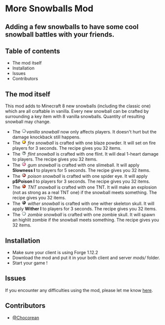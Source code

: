 # More Snowballs Mod
## Adding a few snowballs to have some cool snowball battles with your friends.

## Table of contents

* The mod itself
* Installation
* Issues
* Contributors

## The mod itself

This mod adds to Minecraft 8 new snowballs (including the classic one) which are all craftable in vanilla. Every new snowball can be crafted by surrounding a key item with 8 vanilla snowballs. Quantity of resulting snowball may change.

* The ![snowball](https://raw.githubusercontent.com/Chocorean/moresnowballs/v1.12/src/main/resources/assets/moresnowballs/textures/items/snowball.png)*vanilla snowball* now only affects players. It doesn't hurt but the damage knockback still happens.
* The ![fire_snowball](https://raw.githubusercontent.com/Chocorean/moresnowballs/v1.12/src/main/resources/assets/moresnowballs/textures/items/fire_snowball.png) *fire snowball* is crafted with one blaze powder. It will set on fire players for 3 seconds. The recipe gives you 32 items.
* The ![flint_snowball](https://raw.githubusercontent.com/Chocorean/moresnowballs/v1.12/src/main/resources/assets/moresnowballs/textures/items/flint_snowball.png) *flint snowball* is crafted with one flint. It will deal 1-heart damage to players. The recipe gives you 32 items.
* The ![gum_snowball](https://raw.githubusercontent.com/Chocorean/moresnowballs/v1.12/src/main/resources/assets/moresnowballs/textures/items/gum_snowball.png) *gum snowball* is crafted with one slimeball. It will apply **Slowness I** to players for 5 seconds. The recipe gives you 32 items.
* The ![poison_snowball](https://raw.githubusercontent.com/Chocorean/moresnowballs/v1.12/src/main/resources/assets/moresnowballs/textures/items/poison_snowball.png) *poison snowball* is crafted with one spider eye. It will apply **p$Poison I** to players for 3 seconds. The recipe gives you 32 items.
* The ![tnt_snowball](https://raw.githubusercontent.com/Chocorean/moresnowballs/v1.12/src/main/resources/assets/moresnowballs/textures/items/tnt_snowball.png) *TNT snowball* is crafted with one TNT. It will make an explosion (not as strong as a real TNT one) if the snowball meets something. The recipe gives you 32 items.
* The ![wither_snowball](https://raw.githubusercontent.com/Chocorean/moresnowballs/v1.12/src/main/resources/assets/moresnowballs/textures/items/wither_snowball.png) *wither snowball* is crafted with one wither skeleton skull. It will apply **Wither I** to players for 3 seconds. The recipe gives you 32 items.
* The ![zombie_snowball](https://raw.githubusercontent.com/Chocorean/moresnowballs/v1.12/src/main/resources/assets/moresnowballs/textures/items/zombie_snowball.png) *zombie snowball* is crafted with one zombie skull. It will spawn an highlit zombie if the snowball meets something. The recipe gives you 32 items.

## Installation

* Make sure your client is using Forge 1.12.2
* Download the mod and put it in your both client and server *mods/* folder.
* Start your game !

## Issues

If you encounter any difficulties using the mod, please let me know [here](https://github.com/Chocorean/moresnowballs/issues).

## Contributors

* [@Chocorean](https://github.com/Chocorean/)

